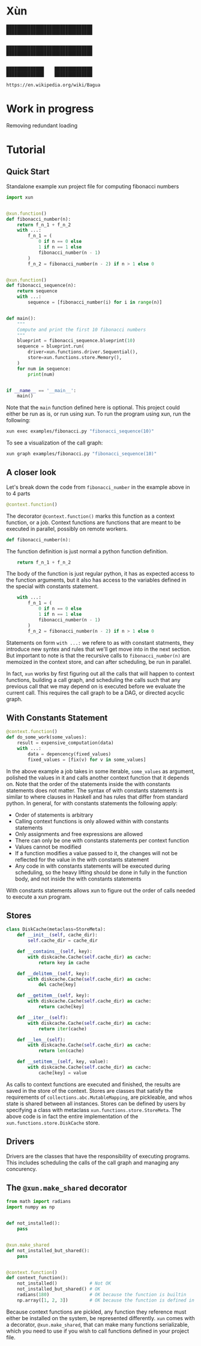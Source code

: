 # Xùn

```
████████████████████████████████
████████████████████████████████


████████████████████████████████
████████████████████████████████


██████████████    ██████████████
██████████████    ██████████████

https://en.wikipedia.org/wiki/Bagua
```

# Work in progress
Removing redundant loading

# Tutorial

## Quick Start

Standalone example xun project file for computing fibonacci numbers

```python
import xun


@xun.function()
def fibonacci_number(n):
    return f_n_1 + f_n_2
    with ...:
        f_n_1 = (
            0 if n == 0 else
            1 if n == 1 else
            fibonacci_number(n - 1)
        )
        f_n_2 = fibonacci_number(n - 2) if n > 1 else 0


@xun.function()
def fibonacci_sequence(n):
    return sequence
    with ...:
        sequence = [fibonacci_number(i) for i in range(n)]


def main():
    """
    Compute and print the first 10 fibonacci numbers
    """
    blueprint = fibonacci_sequence.blueprint(10)
    sequence = blueprint.run(
        driver=xun.functions.driver.Sequential(),
        store=xun.functions.store.Memory(),
    )
    for num in sequence:
        print(num)


if __name__ == '__main__':
    main()
```

Note that the `main` function defined here is optional. This project could either be run as is, or run using xun. To run the program using xun, run the following:

```bash
xun exec examples/fibonacci.py "fibonacci_sequence(10)"
```

To see a visualization of the call graph:

```bash
xun graph examples/fibonacci.py "fibonacci_sequence(10)"
```

## A closer look

Let's break down the code from `fibonacci_number` in the example above in to 4 parts

```python
@context.function()
```
The decorator `@context.function()` marks this function as a context function, or a job. Context functions are functions that are meant to be executed in parallel, possibly on remote workers.

```python
def fibonacci_number(n):
```
The function definition is just normal a python function definition.
```python
    return f_n_1 + f_n_2
```
The body of the function is just regular python, it has as expected access to the function arguments, but it also has access to the variables defined in the special with constants statement.
```python
    with ...:
        f_n_1 = (
            0 if n == 0 else
            1 if n == 1 else
            fibonacci_number(n - 1)
        )
        f_n_2 = fibonacci_number(n - 2) if n > 1 else 0
```
Statements on form `with ...:` we refere to as with constant statments, they introduce new syntex and rules that we'll get move into in the next section. But important to note is that the recursive calls to `fibonacci_number(n)` are memoized in the context store, and can after scheduling, be run in parallel.

In fact, `xun` works by first figuring out all the calls that will happen to context functions, building a call graph, and scheduling the calls such that any previous call that we may depend on is executed before we evaluate the current call. This requires the call graph to be a DAG, or directed acyclic graph.

## With Constants Statement

```python
@context.function()
def do_some_work(some_values):
    result = expensive_computation(data)
    with ...:
        data = depencency(fixed_values)
        fixed_values = [fix(v) for v in some_values]
```

In the above example a job takes in some iterable, `some_values` as argument, polished the values in it and calls another context function that it depends on. Note that the order of the statements inside the with constants statements does not matter. The syntax of with constants statements is similar to where clauses in Haskell and has rules that differ from standard python. In general, for with constants statements the following apply:

* Order of statements is arbitrary
* Calling context functions is only allowed within with constants statements
* Only assignments and free expressions are allowed
* There can only be one with constants statements per context function
* Values cannot be modified
* If a function modifies a value passed to it, the changes will not be reflected for the value in the with constants statement
* Any code in with constants statements will be executed during scheduling, so the heavy lifting should be done in fully in the function body, and not inside the with constants statements

With constants statements allows xun to figure out the order of calls needed to execute a xun program.

## Stores

```python
class DiskCache(metaclass=StoreMeta):
    def __init__(self, cache_dir):
        self.cache_dir = cache_dir

    def __contains__(self, key):
        with diskcache.Cache(self.cache_dir) as cache:
            return key in cache

    def __delitem__(self, key):
        with diskcache.Cache(self.cache_dir) as cache:
            del cache[key]

    def __getitem__(self, key):
        with diskcache.Cache(self.cache_dir) as cache:
            return cache[key]

    def __iter__(self):
        with diskcache.Cache(self.cache_dir) as cache:
            return iter(cache)

    def __len__(self):
        with diskcache.Cache(self.cache_dir) as cache:
            return len(cache)

    def __setitem__(self, key, value):
        with diskcache.Cache(self.cache_dir) as cache:
            cache[key] = value
```

As calls to context functions are executed and finished, the results are saved in the store of the context. Stores are classes that satisfy the requirements of `collections.abc.MutableMapping`, are pickleable, and whos state is shared between all instances. Stores can be defined by users by specifying a class with metaclass `xun.functions.store.StoreMeta`. The above code is in fact the entire implementation of the `xun.functions.store.DiskCache` store.

## Drivers

Drivers are the classes that have the responsibility of executing programs. This includes scheduling the calls of the call graph and managing any concurency.

## The `@xun.make_shared` decorator

```python
from math import radians
import numpy as np


def not_installed():
    pass


@xun.make_shared
def not_installed_but_shared():
    pass


@context.function()
def context_function():
    not_installed()            # Not OK
    not_installed_but_shared() # OK
    radians(180)               # OK because the function is builtin
    np.array([1, 2, 3])        # OK because the function is defined in an installed module
```

Because context functions are pickled, any function they reference must either be installed on the system, be represented differently. `xun` comes with a decorator, `@xun.make_shared`, that can make many functions serializable, which you need to use if you wish to call functions defined in your project file.
